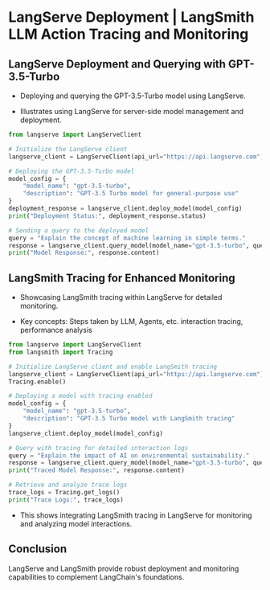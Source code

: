 # LangServe Deployment | LangSmith LLM Action Tracing and Monitoring

## LangServe Deployment and Querying with GPT-3.5-Turbo

- Deploying and querying the GPT-3.5-Turbo model using LangServe.
  
- Illustrates using LangServe for server-side model management and deployment.

```python
from langserve import LangServeClient  

# Initialize the LangServe client   
langserve_client = LangServeClient(api_url="https://api.langserve.com")  

# Deploying the GPT-3.5-Turbo model  
model_config = {
    "model_name": "gpt-3.5-turbo",
    "description": "GPT-3.5 Turbo model for general-purpose use"   
}
deployment_response = langserve_client.deploy_model(model_config)
print("Deployment Status:", deployment_response.status)  

# Sending a query to the deployed model  
query = "Explain the concept of machine learning in simple terms."
response = langserve_client.query_model(model_name="gpt-3.5-turbo", query=query)
print("Model Response:", response.content)
```

## LangSmith Tracing for Enhanced Monitoring

- Showcasing LangSmith tracing within LangServe for detailed monitoring.
  
- Key concepts: Steps taken by LLM, Agents, etc. interaction tracing, performance analysis

```python
from langserve import LangServeClient 
from langsmith import Tracing   

# Initialize LangServe client and enable LangSmith tracing  
langserve_client = LangServeClient(api_url="https://api.langserve.com")
Tracing.enable()    

# Deploying a model with tracing enabled   
model_config = {
    "model_name": "gpt-3.5-turbo",
    "description": "GPT-3.5 Turbo model with LangSmith tracing" 
}
langserve_client.deploy_model(model_config)  

# Query with tracing for detailed interaction logs  
query = "Explain the impact of AI on environmental sustainability."
response = langserve_client.query_model(model_name="gpt-3.5-turbo", query=query)
print("Traced Model Response:", response.content)  

# Retrieve and analyze trace logs
trace_logs = Tracing.get_logs()
print("Trace Logs:", trace_logs)
```

- This shows integrating LangSmith tracing in LangServe for monitoring and analyzing model interactions.

## Conclusion

LangServe and LangSmith provide robust deployment and monitoring capabilities to complement LangChain's foundations.
